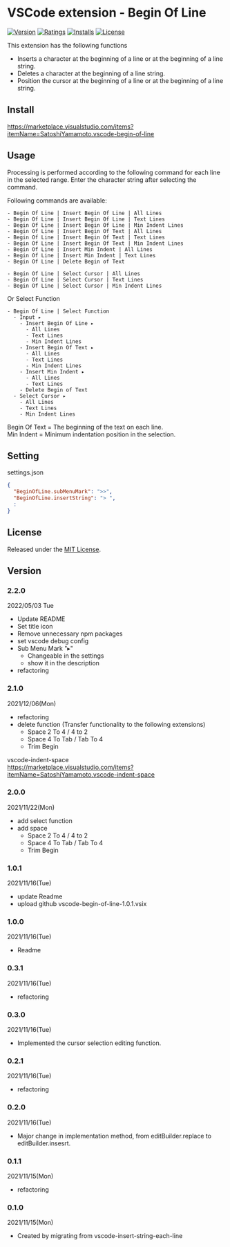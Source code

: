 # VSCode extension - Begin Of Line

[![Version][version-badge]][marketplace]
[![Ratings][ratings-badge]][marketplace-ratings]
[![Installs][installs-badge]][marketplace]
[![License][license-badge]][license]

[version-badge]: https://vsmarketplacebadge.apphb.com/version/SatoshiYamamoto.vscode-begin-of-line.svg
[ratings-badge]: https://vsmarketplacebadge.apphb.com/rating/SatoshiYamamoto.vscode-begin-of-line.svg
[installs-badge]: https://vsmarketplacebadge.apphb.com/installs/SatoshiYamamoto.vscode-begin-of-line.svg
[license-badge]: https://img.shields.io/github/license/standard-software/vscode-begin-of-line.svg

[marketplace]: https://marketplace.visualstudio.com/items?itemName=SatoshiYamamoto.vscode-begin-of-line
[marketplace-ratings]: https://marketplace.visualstudio.com/items?itemName=SatoshiYamamoto.vscode-begin-of-line#review-details
[license]: https://github.com/standard-software/vscode-begin-of-line/blob/master/LICENSE

This extension has the following functions
- Inserts a character at the beginning of a line or at the beginning of a line string.
- Deletes a character at the beginning of a line string.
- Position the cursor at the beginning of a line or at the beginning of a line string.

## Install

https://marketplace.visualstudio.com/items?itemName=SatoshiYamamoto.vscode-begin-of-line

## Usage

Processing is performed according to the following command for each line in the selected range.
Enter the character string after selecting the command.

Following commands are available:

```
- Begin Of Line | Insert Begin Of Line | All Lines
- Begin Of Line | Insert Begin Of Line | Text Lines
- Begin Of Line | Insert Begin Of Line | Min Indent Lines
- Begin Of Line | Insert Begin Of Text | All Lines
- Begin Of Line | Insert Begin Of Text | Text Lines
- Begin Of Line | Insert Begin Of Text | Min Indent Lines
- Begin Of Line | Insert Min Indent | All Lines
- Begin Of Line | Insert Min Indent | Text Lines
- Begin Of Line | Delete Begin of Text

- Begin Of Line | Select Cursor | All Lines
- Begin Of Line | Select Cursor | Text Lines
- Begin Of Line | Select Cursor | Min Indent Lines
```

Or Select Function

```
- Begin Of Line | Select Function
  - Input ▸
    - Insert Begin Of Line ▸
      - All Lines
      - Text Lines
      - Min Indent Lines
    - Insert Begin Of Text ▸
      - All Lines
      - Text Lines
      - Min Indent Lines
    - Insert Min Indent ▸
      - All Lines
      - Text Lines
    - Delete Begin of Text
  - Select Cursor ▸
    - All Lines
    - Text Lines
    - Min Indent Lines
```

Begin Of Text = The beginning of the text on each line.  
Min Indent = Minimum indentation position in the selection.  

## Setting

settings.json

```json
{
  "BeginOfLine.subMenuMark": ">>",
  "BeginOfLine.insertString": "> ",
  :
}
```

## License

Released under the [MIT License][license].

## Version

### 2.2.0
2022/05/03 Tue
- Update README
- Set title icon
- Remove unnecessary npm packages
- set vscode debug config
- Sub Menu Mark "▸"
  - Changeable in the settings
  - show it in the description
- refactoring

### 2.1.0
2021/12/06(Mon)
- refactoring
- delete function (Transfer functionality to the following extensions)
  - Space 2 To 4 / 4 to 2
  - Space 4 To Tab / Tab To 4
  - Trim Begin  
  
vscode-indent-space  
https://marketplace.visualstudio.com/items?itemName=SatoshiYamamoto.vscode-indent-space

### 2.0.0
2021/11/22(Mon)
- add select function
- add space
  - Space 2 To 4 / 4 to 2
  - Space 4 To Tab / Tab To 4
  - Trim Begin

### 1.0.1
2021/11/16(Tue)
- update Readme
- upload github vscode-begin-of-line-1.0.1.vsix

### 1.0.0
2021/11/16(Tue)
- Readme

### 0.3.1
2021/11/16(Tue)
- refactoring

### 0.3.0
2021/11/16(Tue)
- Implemented the cursor selection editing function.

### 0.2.1
2021/11/16(Tue)
- refactoring

### 0.2.0
2021/11/16(Tue)
- Major change in implementation method, from editBuilder.replace to editBuilder.insesrt.

### 0.1.1
2021/11/15(Mon)
- refactoring

### 0.1.0
2021/11/15(Mon)
- Created by migrating from vscode-insert-string-each-line
